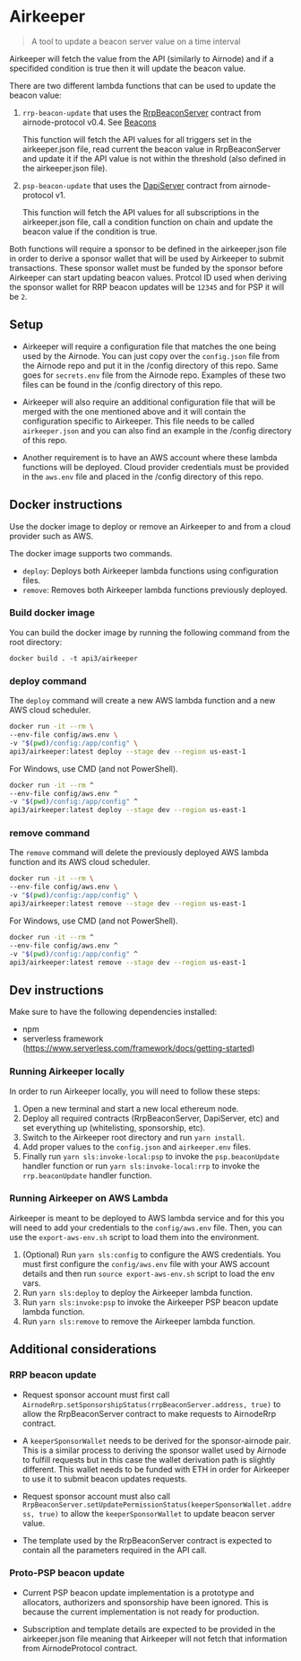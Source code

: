 # Airkeeper

> A tool to update a beacon server value on a time interval

Airkeeper will fetch the value from the API (similarly to Airnode) and if a specifided condition is true then it will
update the beacon value.

There are two different lambda functions that can be used to update the beacon value:

1. `rrp-beacon-update` that uses the
   [RrpBeaconServer](https://github.com/api3dao/airnode/blob/v0.4/packages/airnode-protocol/contracts/rrp/requesters/RrpBeaconServer.sol)
   contract from airnode-protocol v0.4. See [Beacons](https://docs.api3.org/beacon/v0.1/functions/)

   This function will fetch the API values for all triggers set in the airkeeper.json file, read current the beacon
   value in RrpBeaconServer and update it if the API value is not within the threshold (also defined in the
   airkeeper.json file).

1. `psp-beacon-update` that uses the
   [DapiServer](https://github.com/api3dao/airnode/blob/991af4d69e82c1954a5c6c8e247cde8eb76101de/packages/airnode-protocol-v1/contracts/dapis/DapiServer.sol)
   contract from airnode-protocol v1. <!-- TODO: DapiServer.sol url might change -->

   This function will fetch the API values for all subscriptions in the airkeeper.json file, call a condition function
   on chain and update the beacon value if the condition is true.

Both functions will require a sponsor to be defined in the airkeeper.json file in order to derive a sponsor wallet that
will be used by Airkeeper to submit transactions. These sponsor wallet must be funded by the sponsor before Airkeeper
can start updating beacon values. Protcol ID used when deriving the sponsor wallet for RRP beacon updates will be
`12345` and for PSP it will be `2`.

## Setup

- Airkeeper will require a configuration file that matches the one being used by the Airnode. You can just copy over the
  `config.json` file from the Airnode repo and put it in the /config directory of this repo. Same goes for `secrets.env`
  file from the Airnode repo. Examples of these two files can be found in the /config directory of this repo.

- Airkeeper will also require an additional configuration file that will be merged with the one mentioned above and it
  will contain the configuration specific to Airkeeper. This file needs to be called `airkeeper.json` and you can also
  find an example in the /config directory of this repo.
  <!-- TODO: add more details on each configuration property or link to docs -->

- Another requirement is to have an AWS account where these lambda functions will be deployed. Cloud provider
  credentials must be provided in the `aws.env` file and placed in the /config directory of this repo.

## Docker instructions

Use the docker image to deploy or remove an Airkeeper to and from a cloud provider such as AWS.

The docker image supports two commands.

- `deploy`: Deploys both Airkeeper lambda functions using configuration files.
- `remove`: Removes both Airkeeper lambda functions previously deployed.

### Build docker image

You can build the docker image by running the following command from the root directory:

```
docker build . -t api3/airkeeper
```

### deploy command

The `deploy` command will create a new AWS lambda function and a new AWS cloud scheduler.

```sh
docker run -it --rm \
--env-file config/aws.env \
-v "$(pwd)/config:/app/config" \
api3/airkeeper:latest deploy --stage dev --region us-east-1
```

For Windows, use CMD (and not PowerShell).

```sh
docker run -it --rm ^
--env-file config/aws.env ^
-v "$(pwd)/config:/app/config" ^
api3/airkeeper:latest deploy --stage dev --region us-east-1
```

### remove command

The `remove` command will delete the previously deployed AWS lambda function and its AWS cloud scheduler.

```sh
docker run -it --rm \
--env-file config/aws.env \
-v "$(pwd)/config:/app/config" \
api3/airkeeper:latest remove --stage dev --region us-east-1
```

For Windows, use CMD (and not PowerShell).

```sh
docker run -it --rm ^
--env-file config/aws.env ^
-v "$(pwd)/config:/app/config" ^
api3/airkeeper:latest remove --stage dev --region us-east-1
```

## Dev instructions

Make sure to have the following dependencies installed:

- npm
- serverless framework (https://www.serverless.com/framework/docs/getting-started)

### Running Airkeeper locally

In order to run Airkeeper locally, you will need to follow these steps:

1. Open a new terminal and start a new local ethereum node.
1. Deploy all required contracts (RrpBeaconServer, DapiServer, etc) and set everything up (whitelisting, sponsorship,
   etc).
1. Switch to the Airkeeper root directory and run `yarn install`.
1. Add proper values to the `config.json` and `airkeeper.env` files.
1. Finally run `yarn sls:invoke-local:psp` to invoke the `psp.beaconUpdate` handler function or run
   `yarn sls:invoke-local:rrp` to invoke the `rrp.beaconUpdate` handler function.

### Running Airkeeper on AWS Lambda

Airkeeper is meant to be deployed to AWS lambda service and for this you will need to add your credentials to the
`config/aws.env` file. Then, you can use the `export-aws-env.sh` script to load them into the environment.

1. (Optional) Run `yarn sls:config` to configure the AWS credentials. You must first configure the `config/aws.env` file
   with your AWS account details and then run `source export-aws-env.sh` script to load the env vars.
1. Run `yarn sls:deploy` to deploy the Airkeeper lambda function.
1. Run `yarn sls:invoke:psp` to invoke the Airkeeper PSP beacon update lambda function.
1. Run `yarn sls:remove` to remove the Airkeeper lambda function.

## Additional considerations

### RRP beacon update

- Request sponsor account must first call `AirnodeRrp.setSponsorshipStatus(rrpBeaconServer.address, true)` to allow the
  RrpBeaconServer contract to make requests to AirnodeRrp contract.

- A `keeperSponsorWallet` needs to be derived for the sponsor-airnode pair. This is a similar process to deriving the
  sponsor wallet used by Airnode to fulfill requests but in this case the wallet derivation path is slightly different.
  This wallet needs to be funded with ETH in order for Airkeeper to use it to submit beacon updates requests.

- Request sponsor account must also call `RrpBeaconServer.setUpdatePermissionStatus(keeperSponsorWallet.address, true)`
  to allow the `keeperSponsorWallet` to update beacon server value.

- The template used by the RrpBeaconServer contract is expected to contain all the parameters required in the API call.

### Proto-PSP beacon update

- Current PSP beacon update implementation is a prototype and allocators, authorizers and sponsorship have been ignored.
  This is because the current implementation is not ready for production.

- Subscription and template details are expected to be provided in the airkeeper.json file meaning that Airkeeper will
  not fetch that information from AirnodeProtocol contract.
